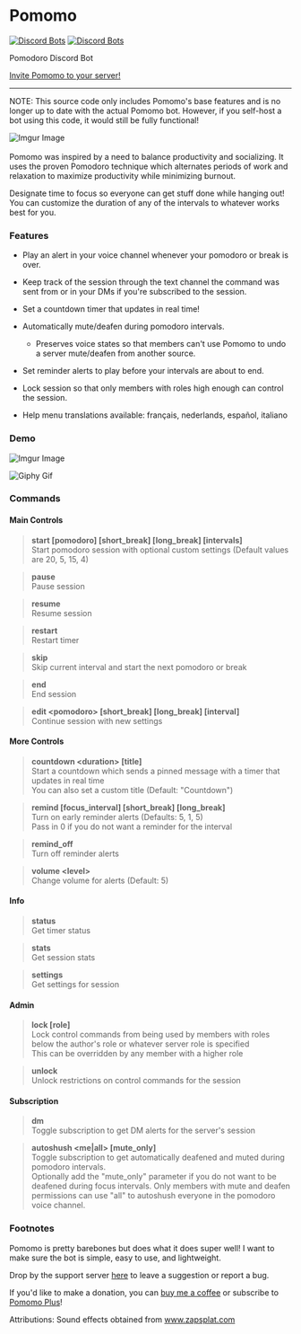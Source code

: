 # Pomomo
[![Discord Bots](https://top.gg/api/widget/status/821952460909445130.svg)](https://top.gg/bot/821952460909445130)
[![Discord Bots](https://top.gg/api/widget/servers/821952460909445130.svg?noavatar=true)](https://top.gg/bot/821952460909445130)

Pomodoro Discord Bot

<a href="https://discord.com/api/oauth2/authorize?client_id=821952460909445130&permissions=15739904&scope=bot">Invite Pomomo to your server!</a>
__________
NOTE: This source code only includes Pomomo's base features and is no longer up to date with the actual Pomomo bot. However, if you self-host a bot using this code, it would still be fully functional!

![Imgur Image](https://i.imgur.com/JzErsQC.png)<br><br>
Pomomo was inspired by a need to balance productivity and socializing. 
It uses the proven Pomodoro technique which alternates periods of work and relaxation 
to maximize productivity while minimizing burnout.

Designate time to focus so everyone can get stuff done while hanging out! You can customize the duration of any of the intervals to whatever works best for you.

### Features

* Play an alert in your voice channel whenever your pomodoro or break is over.

* Keep track of the session through the text channel the command was sent from or in your DMs if you're subscribed to the session.

* Set a countdown timer that updates in real time!

* Automatically mute/deafen during pomodoro intervals.

  * Preserves voice states so that members can't use Pomomo to undo a server mute/deafen from another source.

* Set reminder alerts to play before your intervals are about to end.

* Lock session so that only members with roles high enough can control the session.

* Help menu translations available: français, nederlands, español, 
italiano

### Demo

![Imgur Image](https://i.imgur.com/YOywEGi.png)

![Giphy Gif](https://media.giphy.com/media/rD2aQ1uPCetKN8zpI6/giphy.gif)

### Commands
#### Main Controls
>**start \[pomodoro] \[short_break] \[long_break] \[intervals]**\
>Start pomodoro session with optional custom settings (Default values are 20, 5, 15, 4)

>**pause**\
>Pause session

>**resume**\
>Resume session

>**restart**\
>Restart timer

>**skip**\
>Skip current interval and start the next pomodoro or break

>**end**\
>End session

>**edit \<pomodoro> \[short_break] \[long_break] \[interval]**\
>Continue session with new settings

#### More Controls

>**countdown \<duration> \[title]**\
>Start a countdown which sends a pinned message with a timer that updates in real time\
>You can also set a custom title (Default: "Countdown")

>**remind [focus_interval] [short_break] [long_break]**\
>Turn on early reminder alerts (Defaults: 5, 1, 5)\
>Pass in 0 if you do not want a reminder for the interval

>**remind_off**\
>Turn off reminder alerts

>**volume \<level>**\
>Change volume for alerts (Default: 5)

#### Info
>**status**\
>Get timer status

>**stats**\
>Get session stats

>**settings**\
>Get settings for session

#### Admin
>**lock [role]**\
>Lock control commands from being used by members with roles below the author's role or whatever server role is specified\
>This can be overridden by any member with a higher role

>**unlock**\
>Unlock restrictions on control commands for the session

#### Subscription
>**dm**\
>Toggle subscription to get DM alerts for the server's session

>**autoshush <me|all> \[mute_only]**\
>Toggle subscription to get automatically deafened and muted during pomodoro intervals.\
> Optionally add the \"mute_only\" parameter if you do not want to be deafened during focus intervals.
>Only members with mute and deafen permissions can use "all" to autoshush everyone in the pomodoro voice channel.

### Footnotes

Pomomo is pretty barebones but does what it does super well! 
I want to make sure the bot is simple, easy to use, and lightweight.

Drop by the support server [here](https://discord.gg/Aghy78wcFr) to leave a suggestion or report a bug.

If you'd like to make a donation, you can [buy me a coffee](https://www.buymeacoffee.com/benjamonn) or subscribe to [Pomomo Plus](https://pomomo.bot/premium)!

Attributions:
Sound effects obtained from <a href="https://www.zapsplat.com/">www.zapsplat.com</a>
